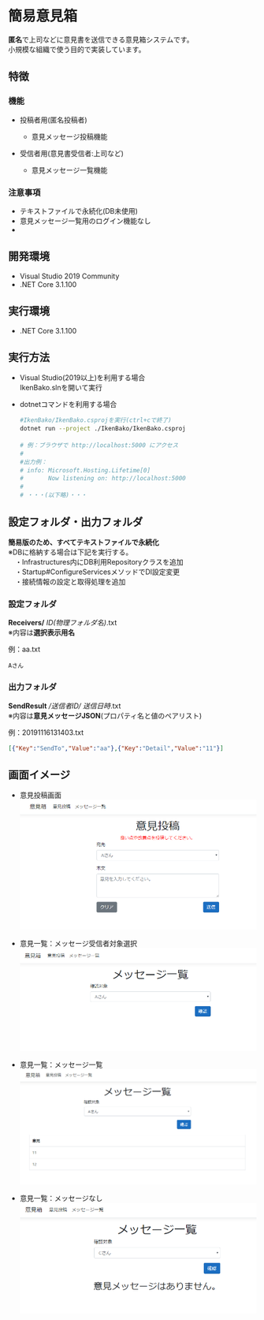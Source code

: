 # 簡易意見箱
**匿名**で上司などに意見書を送信できる意見箱システムです。  
小規模な組織で使う目的で実装しています。

## 特徴
### 機能
* 投稿者用(匿名投稿者)
  * 意見メッセージ投稿機能

* 受信者用(意見書受信者:上司など)
  * 意見メッセージ一覧機能

### 注意事項
* テキストファイルで永続化(DB未使用)
* 意見メッセージ一覧用のログイン機能なし
* 

## 開発環境
* Visual Studio 2019 Community
* .NET Core 3.1.100

## 実行環境
* .NET Core 3.1.100

## 実行方法
* Visual Studio(2019以上)を利用する場合  
   IkenBako.slnを開いて実行

* dotnetコマンドを利用する場合  
   ```sh
   #IkenBako/IkenBako.csprojを実行(ctrl+cで終了)
   dotnet run --project ./IkenBako/IkenBako.csproj

   # 例：ブラウザで http://localhost:5000 にアクセス
   #
   #出力例：
   # info: Microsoft.Hosting.Lifetime[0]
   #       Now listening on: http://localhost:5000
   #
   # ・・・(以下略)・・・

  ```

## 設定フォルダ・出力フォルダ
**簡易版のため、すべてテキストファイルで永続化**  
※DBに格納する場合は下記を実行する。  
  　・Infrastructures内にDB利用Repositoryクラスを追加  
  　・Startup#ConfigureServicesメソッドでDI設定変更  
  　・接続情報の設定と取得処理を追加

### 設定フォルダ  
   **Receivers/** *ID(物理フォルダ名)*.txt  
   ※内容は**選択表示用名**  
     
   例：aa.txt  
   ```
   Aさん
   ```

### 出力フォルダ  
   **SendResult** */送信者ID/* *送信日時*.txt  
   ※内容は**意見メッセージJSON**(プロパティ名と値のペアリスト)  
     
   例：20191116131403.txt
   ```json
   [{"Key":"SendTo","Value":"aa"},{"Key":"Detail","Value":"11"}]
   ```

## 画面イメージ
* 意見投稿画面  
  ![](doc/images/send_message.png)  

* 意見一覧：メッセージ受信者対象選択  
   ![](doc/images/message_list1.png)  

* 意見一覧：メッセージ一覧  
  ![](doc/images/message_list2.png)  

* 意見一覧：メッセージなし  
  ![](doc/images/message_list3.png)  
